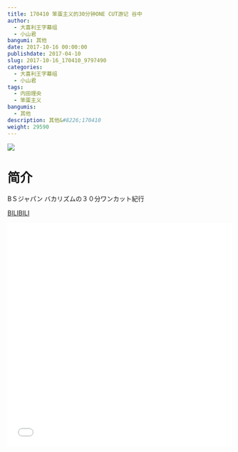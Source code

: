 ```yaml
---
title: 170410 笨蛋主义的30分钟ONE CUT游记 谷中
author: 
  - 大喜利王字幕组
  - 小山君
bangumi: 其他
date: 2017-10-16 00:00:00
publishdate: 2017-04-10
slug: 2017-10-16_170410_9797490
categories: 
  - 大喜利王字幕组
  - 小山君
tags: 
  - 内田理央
  - 笨蛋主义
bangumis: 
  - 其他
description: 其他&#8226;170410
weight: 29590
---
```


![](https://i.imgur.com/hlBXuZG.jpg)

# 简介  
BＳジャパン
バカリズムの３０分ワンカット紀行

  [BILIBILI](https://www.bilibili.com/video/av9797490/)


  <iframe src="//www.bilibili.com/html/html5player.html?cid=16197773&aid=9797490" width="100%" height="500" frameborder="0" allowfullscreen="allowfullscreen"></iframe>
